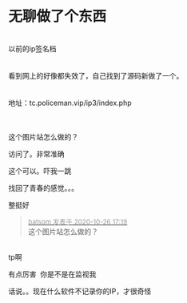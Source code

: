 # 无聊做了个东西


<br />
以前的ip签名档<br />
<br />
<br />
看到网上的好像都失效了，自己找到了源码新做了一个。<br />
<br />
<br />
地址：tc.policeman.vip/ip3/index.php<br />
<br />
<br />
<img src="static/image/smiley/yct/008.gif" smilieid="39" border="0" alt="" /> 

这个图片站怎么做的？

访问了。非常准确<img src="static/image/smiley/default/lol.gif" smilieid="12" border="0" alt="" />

这个可以。吓我一跳

找回了青春的感觉。。。<img id="aimg_C2r68" onclick="zoom(this, this.src, 0, 0, 0)" class="zoom" src="https://cdn.jsdelivr.net/gh/hishis/forum-master/public/images/patch.gif" onmouseover="img_onmouseoverfunc(this)" onload="thumbImg(this)" border="0" alt="" />

整挺好

<div class="quote"><blockquote><font size="2"><a href="https://www.hostloc.com/forum.php?mod=redirect&amp;goto=findpost&amp;pid=9354981&amp;ptid=758656" target="_blank"><font color="#999999">batsom 发表于 2020-10-26 17:19</font></a></font><br />
这个图片站怎么做的？</blockquote></div><br />
tp啊

有点厉害&nbsp;&nbsp;你是不是在监视我

话说。。现在什么软件不记录你的IP，才很奇怪

